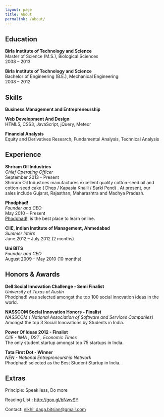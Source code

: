 ```yaml
---
layout: page
title: About
permalink: /about/
---
```


  
  
Education
---------
**Birla Institute of Technology and Science**  
Master of Science (M.S.),  Biological Sciences  
2008 – 2013


**Birla Institute of Technology and Science**  
Bachelor of Engineering (B.E.), Mechanical Engineering  
2008 – 2012


  
  
Skills
------
**Business Management and Entrepreneurship**


**Web Development And Design**   
HTML5, CSS3, JavaScript, jQuery, Meteor


**Financial Analysis**  
Equity and Derivatives Research, Fundamental Analysis, Technical Analysis 


  
  
Experience
----------

**Shriram Oil Industries**  
*Chief Operating Officer*  
September 2013 – Present  
Shriram Oil Industries manufactures excellent quality cotton-seed oil and cotton-seed cake ( Dhep / Kapasia Khalli / Sarki Pend) . At present, our sales include Gujarat, Rajasthan, Maharashtra and Madhya Pradesh.


**Phodphad!**  
*Founder and CEO*  
May 2010 – Present   
[Phodphad!](http://phodphad.com/)! is the best place to learn online.


**CIIE, Indian Institute of Management, Ahmedabad**  
*Summer Intern*  
June 2012 – July 2012 (2 months)  


**Uni BITS**  
*Founder and CEO*  
August 2009 – May 2010 (10 months)


  
  
Honors & Awards
---------------

**Dell Social Innovation Challenge - Semi Finalist**  
*University of Texas at Austin*  
Phodphad! was selected amongst the top 100 social innovation ideas in the world.


**NASSCOM Social Innovation Honors - Finalist**  
*NASSCOM ( National Association of Software and Services Companies)*  
Amongst the top 3 Social Innovations by Students in India.


**Power Of Ideas 2012 - Finalist**  
*CIIE - IIMA , DST , Economic Times*  
The only student startup amongst top 75 startups in India.


**Tata First Dot - Winner**  
*NEN - National Entrepreneurship Network*  
Phodphad! selected as the Best Student Startup in India.

  
  
Extras
-----

Principle: Speak less, Do more

Reading List : http://goo.gl/bNwvSY

Contact: nikhil.daga.bitsian@gmail.com
